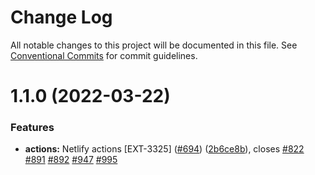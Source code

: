 # Change Log

All notable changes to this project will be documented in this file.
See [Conventional Commits](https://conventionalcommits.org) for commit guidelines.

# 1.1.0 (2022-03-22)


### Features

* **actions:** Netlify actions [EXT-3325] ([#694](https://github.com/contentful/apps/issues/694)) ([2b6ce8b](https://github.com/contentful/apps/commit/2b6ce8b24559d96c4912a1b3ea6968368540a1e6)), closes [#822](https://github.com/contentful/apps/issues/822) [#891](https://github.com/contentful/apps/issues/891) [#892](https://github.com/contentful/apps/issues/892) [#947](https://github.com/contentful/apps/issues/947) [#995](https://github.com/contentful/apps/issues/995)
